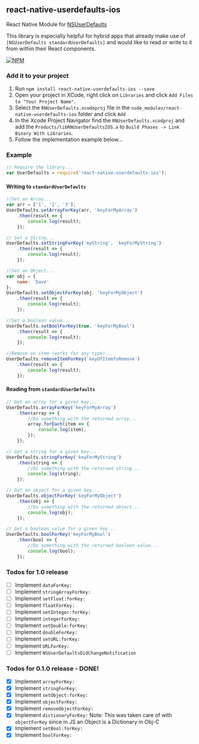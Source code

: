 ## react-native-userdefaults-ios
React Native Module for [NSUserDefaults](https://developer.apple.com/library/ios/documentation/Cocoa/Reference/Foundation/Classes/NSUserDefaults_Class/)

This library is especially helpful for hybrid apps that already make use of `[NSUserDefaults standardUserDefaults]` and would like to read or write to it from within their React components.

[![NPM](https://nodei.co/npm/react-native-userdefaults-ios.png?downloads=true&downloadRank=true&stars=true)](https://nodei.co/npm/react-native-userdefaults-ios/)

### Add it to your project

1. Run `npm install react-native-userdefaults-ios --save`
2. Open your project in XCode, right click on `Libraries` and click `Add
   Files to "Your Project Name"`.
3. Select the `RNUserDefaults.xcodeproj` file in the `node_modules/react-native-userdefaults-ios` folder and click `Add`
4. In the Xcode Project Navigator find the `RNUserDefaults.xcodproj` and add the  `Products/libRNUserDefaultsIOS.a` to `Build Phases -> Link Binary With Libraries`.
5. Follow the implementation example below...

### Example

```javascript
// Require the library...
var UserDefaults = require('react-native-userdefaults-ios');
```

#### Writing to `standardUserDefaults`
```javascript
//Set an Array...
var arr = ['1', '2', '3'];
UserDefaults.setArrayForKey(arr, 'keyForMyArray')
    .then(result => {
        console.log(result);
    });

// Set a String...
UserDefaults.setStringForKey('myString', 'keyForMyString')
    .then(result => {
        console.log(result);
    });

//Set an Object...
var obj = {
    name: 'Dave'
};
UserDefaults.setObjectForKey(obj, 'keyForMyObject')
    .then(result => {
        console.log(result);
    });

//Set a boolean value...
UserDefaults.setBoolForKey(true, 'keyForMyBool')
    .then(result => {
        console.log(result);
    });

//Remove an item (works for any type)...
UserDefaults.removeItemForKey('keyOfItemToRemove')
    .then(result => {
        console.log(result);
    });
```

#### Reading from `standardUserDefaults`
```javascript
// Get an array for a given key...
UserDefaults.arrayForKey('keyForMyArray')
    .then(array => {
        //Do something with the returned array...
        array.forEach(item => {
            console.log(item);
        });
    });

// Get a string for a given key...
UserDefaults.stringForKey('keyForMyString')
    .then(string => {
        //Do something with the returned string...
        console.log(string);
    });

// Get an object for a given key...
UserDefaults.objectForKey('keyForMyObject')
    .then(obj => {
        //Do something with the returned object...
        console.log(obj);
    });

// Get a boolean value for a given key...
UserDefaults.boolForKey('keyForMyBool')
    .then(bool => {
        //Do something with the returned boolean value...
        console.log(bool);
    });
```

### Todos for 1.0 release

- [ ] Implement `dataForKey:`
- [ ] Implement `stringArrayForKey:`
- [ ] Implement `setFloat:forKey:`
- [ ] Implement `floatForKey:`
- [ ] Implement `setInteger:forKey:`
- [ ] Implement `integerForKey:`
- [ ] Implement `setDouble:forKey:`
- [ ] Implement `doubleForKey:`
- [ ] Implement `setURL:forKey:`
- [ ] Implement `URLForKey:`
- [ ] Implement `NSUserDefaultsDidChangeNotification`

### Todos for 0.1.0 release - DONE!

- [x] Implement `arrayForKey:`
- [x] Implement `stringForKey:`
- [x] Implement `setObject:forKey:`
- [x] Implement `objectForKey:`
- [x] Implement `removeObjectForKey:`
- [x] Implement `dictionaryForKey:` Note: This was taken care of with `objectForKey` since in JS an Object is a Dictionary in Obj-C
- [x] Implement `setBool:forKey:`
- [x] Implement `boolForKey:`

